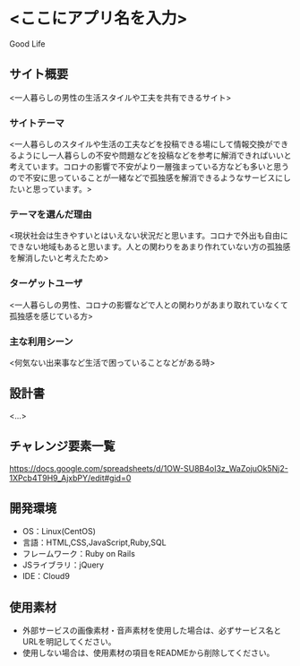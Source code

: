 # <ここにアプリ名を入力>
Good Life
## サイト概要
<一人暮らしの男性の生活スタイルや工夫を共有できるサイト>

### サイトテーマ
<一人暮らしのスタイルや生活の工夫などを投稿できる場にして情報交換ができるようにし一人暮らしの不安や問題などを投稿などを参考に解消できればいいと考えています。コロナの影響で不安がより一層強まっている方なども多いと思うので不安に思っていることが一緒などで孤独感を解消できるようなサービスにしたいと思っています。>

### テーマを選んだ理由
<現状社会は生きやすいとはいえない状況だと思います。コロナで外出も自由にできない地域もあると思います。人との関わりをあまり作れていない方の孤独感を解消したいと考えたため>

### ターゲットユーザ
<一人暮らしの男性、コロナの影響などで人との関わりがあまり取れていなくて孤独感を感じている方>

### 主な利用シーン
<何気ない出来事など生活で困っていることなどがある時>

## 設計書
<...>

## チャレンジ要素一覧
<https://docs.google.com/spreadsheets/d/1OW-SU8B4oI3z_WaZojuOk5Nj2-1XPcb4T9H9_AjxbPY/edit#gid=0>

## 開発環境
- OS：Linux(CentOS)
- 言語：HTML,CSS,JavaScript,Ruby,SQL
- フレームワーク：Ruby on Rails
- JSライブラリ：jQuery
- IDE：Cloud9

## 使用素材
- 外部サービスの画像素材・音声素材を使用した場合は、必ずサービス名とURLを明記してください。
- 使用しない場合は、使用素材の項目をREADMEから削除してください。
